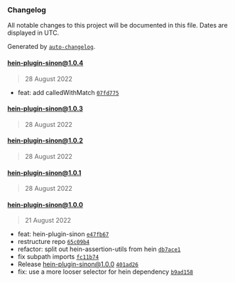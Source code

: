 ### Changelog

All notable changes to this project will be documented in this file. Dates are displayed in UTC.

Generated by [`auto-changelog`](https://github.com/CookPete/auto-changelog).

#### [hein-plugin-sinon@1.0.4](https://github.com/KristjanTammekivi/hein/compare/hein-plugin-sinon@1.0.3...hein-plugin-sinon@1.0.4)

> 28 August 2022

- feat: add calledWithMatch [`07fd775`](https://github.com/KristjanTammekivi/hein/commit/07fd775b7f5ea61b44a324a05780b490fcaf553e)

#### [hein-plugin-sinon@1.0.3](https://github.com/KristjanTammekivi/hein/compare/hein-plugin-sinon@1.0.2...hein-plugin-sinon@1.0.3)

> 28 August 2022

#### [hein-plugin-sinon@1.0.2](https://github.com/KristjanTammekivi/hein/compare/hein-plugin-sinon@1.0.1...hein-plugin-sinon@1.0.2)

> 28 August 2022

#### [hein-plugin-sinon@1.0.1](https://github.com/KristjanTammekivi/hein/compare/hein-plugin-sinon@1.0.0...hein-plugin-sinon@1.0.1)

> 28 August 2022

#### hein-plugin-sinon@1.0.0

> 21 August 2022

- feat: hein-plugin-sinon [`e47fb67`](https://github.com/KristjanTammekivi/hein/commit/e47fb671b52f432fa0e1e3b6cc90b4b6682cbe4a)
- restructure repo [`65c09b4`](https://github.com/KristjanTammekivi/hein/commit/65c09b4aa69d954cf1d3b0ab84af94bf4823018b)
- refactor: split out hein-assertion-utils from hein [`db7ace1`](https://github.com/KristjanTammekivi/hein/commit/db7ace19e16f2a982e53a3892577b0cdcf7da3b6)
- fix subpath imports [`fc11b74`](https://github.com/KristjanTammekivi/hein/commit/fc11b7431274be424d8e3208d3309766d227296c)
- Release hein-plugin-sinon@1.0.0 [`401ad26`](https://github.com/KristjanTammekivi/hein/commit/401ad26db9fdc0fe8b5e276f1ff9ffeac3972352)
- fix: use a more looser selector for hein dependency [`b9ad158`](https://github.com/KristjanTammekivi/hein/commit/b9ad158baa7172b7a734b1a154f52983e053a327)
